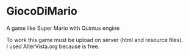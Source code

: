 GiocoDiMario
============

A game like Super Mario with Quintus engine

To work this game must be upload on server (html and resource files). <br>
I used  AlterVista.org because is free. <br>




